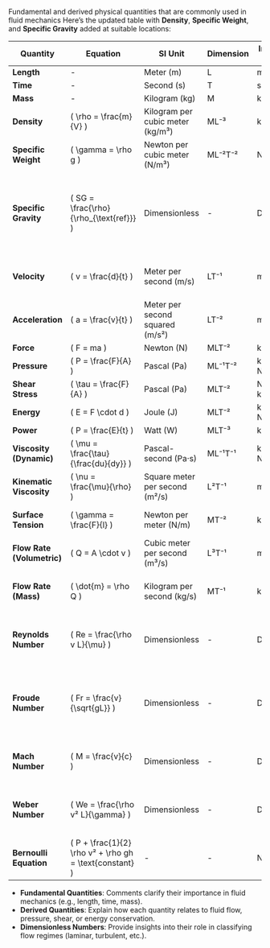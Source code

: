 Fundamental and derived physical quantities that are commonly used in fluid mechanics
Here’s the updated table with **Density**, **Specific Weight**, and **Specific Gravity** added at suitable locations:

| **Quantity**          | **Equation**                       | **SI Unit**                        | **Dimension** | **In terms of SI system**                   | **Comment**                                       |
|-----------------------|------------------------------------|------------------------------------|---------------|---------------------------------------------|--------------------------------------------------|
| **Length**            | -                                  | Meter (m)                          | L             | m                                           | -                                                |
| **Time**              | -                                  | Second (s)                         | T             | s                                           | -                                                |
| **Mass**              | -                                  | Kilogram (kg)                      | M             | kg                                          | -                                                |
| **Density**           | \( \rho = \frac{m}{V} \)           | Kilogram per cubic meter (kg/m³)   | ML⁻³          | kg/m³                                       | -                                                |
| **Specific Weight**    | \( \gamma = \rho g \)              | Newton per cubic meter (N/m³)      | ML⁻²T⁻²       | N/m³                                       | Weight per unit volume of a fluid                |
| **Specific Gravity**   | \( SG = \frac{\rho}{\rho_{\text{ref}}} \) | Dimensionless                      | -             | Dimensionless                               | Ratio of the density of a substance to the reference density (usually water) |
| **Velocity**          | \( v = \frac{d}{t} \)              | Meter per second (m/s)             | LT⁻¹          | m/s                                         | Describes rate of change of position              |
| **Acceleration**      | \( a = \frac{v}{t} \)              | Meter per second squared (m/s²)    | LT⁻²          | m/s²                                        | Describes rate of change of velocity              |
| **Force**             | \( F = ma \)                       | Newton (N)                         | MLT⁻²         | kg·m/s²                                     | -                                                |
| **Pressure**          | \( P = \frac{F}{A} \)              | Pascal (Pa)                        | ML⁻¹T⁻²       | kg/(m·s²) = N/m²                            | -                                                |
| **Shear Stress**      | \( \tau = \frac{F}{A} \)           | Pascal (Pa)                        | MLT⁻²         | N/m² = kg/(m·s²)                           | -                                                |
| **Energy**            | \( E = F \cdot d \)                | Joule (J)                          | MLT⁻²         | kg·m²/s² = N·m                              | -                                                |
| **Power**             | \( P = \frac{E}{t} \)              | Watt (W)                           | MLT⁻³         | kg·m²/s³ = J/s                              | -                                                |
| **Viscosity (Dynamic)** | \( \mu = \frac{\tau}{\frac{du}{dy}} \) | Pascal-second (Pa·s)               | ML⁻¹T⁻¹       | kg/(m·s) = N·s/m²                           | -                                                |
| **Kinematic Viscosity** | \( \nu = \frac{\mu}{\rho} \)      | Square meter per second (m²/s)     | L²T⁻¹         | m²/s                                        | -                                                |
| **Surface Tension**    | \( \gamma = \frac{F}{l} \)        | Newton per meter (N/m)             | MT⁻²          | kg/s²                                      | Affects fluid interfaces and bubbles             |
| **Flow Rate (Volumetric)** | \( Q = A \cdot v \)            | Cubic meter per second (m³/s)      | L³T⁻¹         | m³/s                                       | -                                                |
| **Flow Rate (Mass)**     | \( \dot{m} = \rho Q \)           | Kilogram per second (kg/s)         | MT⁻¹          | kg/s                                       | Important for mass balance in fluids             |
| **Reynolds Number**    | \( Re = \frac{\rho v L}{\mu} \)   | Dimensionless                      | -             | Dimensionless                               | Compares inertial forces to viscous forces       |
| **Froude Number**      | \( Fr = \frac{v}{\sqrt{gL}} \)    | Dimensionless                      | -             | Dimensionless                               | Used in open channel flow to compare inertial to gravitational forces |
| **Mach Number**        | \( M = \frac{v}{c} \)             | Dimensionless                      | -             | Dimensionless                               | Compares flow velocity to the speed of sound     |
| **Weber Number**       | \( We = \frac{\rho v² L}{\gamma} \) | Dimensionless                      | -             | Dimensionless                               | Compares inertial forces to surface tension      |
| **Bernoulli Equation** | \( P + \frac{1}{2} \rho v² + \rho gh = \text{constant} \) | -         | -             | N/A                                          | Describes energy conservation in fluid flow      |

- **Fundamental Quantities**: Comments clarify their importance in fluid mechanics (e.g., length, time, mass).
- **Derived Quantities**: Explain how each quantity relates to fluid flow, pressure, shear, or energy conservation.
- **Dimensionless Numbers**: Provide insights into their role in classifying flow regimes (laminar, turbulent, etc.).
